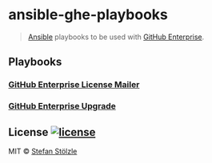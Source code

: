 # ansible-ghe-playbooks

> [Ansible](https://docs.ansible.com/ansible/latest/index.html) playbooks to be used with [GitHub Enterprise](https://enterprise.github.com).

## Playbooks
### [GitHub Enterprise License Mailer](./playbooks/license-mailer)

### [GitHub Enterprise Upgrade](./playbooks/upgrade)

## License [![license](https://img.shields.io/github/license/stoe/ansible-ghe-playbooks.svg)](https://github.com/stoe/ansible-ghe-playbooks/blob/master/license)
MIT © [Stefan Stölzle](https://github.com/stoe)
